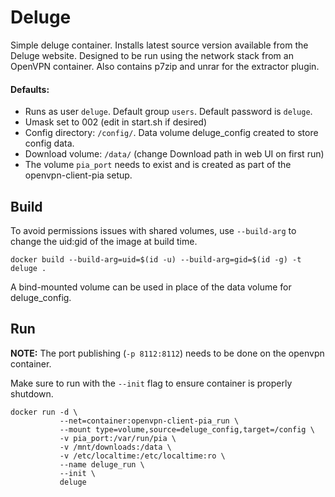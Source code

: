 # Deluge

Simple deluge container. Installs latest source version available from the
Deluge website. Designed to be run using the network stack from an OpenVPN
container.  Also contains p7zip and unrar for the extractor plugin.

#### Defaults:

- Runs as user `deluge`. Default group `users`. Default password is `deluge`.
- Umask set to 002 (edit in start.sh if desired)
- Config directory: `/config/`. Data volume deluge_config created to store
  config data.
- Download volume: `/data/` (change Download path in web UI on first run)
- The volume `pia_port` needs to exist and is created as part of the
  openvpn-client-pia setup.

## Build

To avoid permissions issues with shared volumes, use `--build-arg` to change the
uid:gid of the image at build time.

    docker build --build-arg=uid=$(id -u) --build-arg=gid=$(id -g) -t deluge .

A bind-mounted volume can be used in place of the data volume for deluge_config.

## Run

<b>NOTE:</b> The port publishing (`-p 8112:8112`) needs to be done on the
openvpn container.

Make sure to run with the `--init` flag to ensure container is properly
shutdown.

    docker run -d \
               --net=container:openvpn-client-pia_run \
               --mount type=volume,source=deluge_config,target=/config \
               -v pia_port:/var/run/pia \
               -v /mnt/downloads:/data \
               -v /etc/localtime:/etc/localtime:ro \
               --name deluge_run \
               --init \
               deluge
